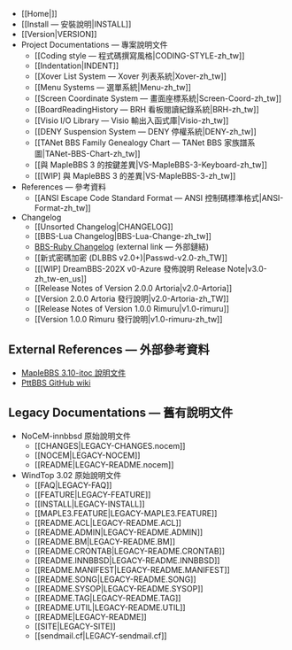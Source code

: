 - [[Home|]]
- [[Install — 安裝說明|INSTALL]]
- [[Version|VERSION]]
- Project Documentations — 專案說明文件
    - [[Coding style — 程式碼撰寫風格|CODING-STYLE-zh_tw]]
    - [[Indentation|INDENT]]
    - [[Xover List System — Xover 列表系統|Xover-zh_tw]]
    - [[Menu Systems — 選單系統|Menu-zh_tw]]
    - [[Screen Coordinate System — 畫面座標系統|Screen-Coord-zh_tw]]
    - [[BoardReadingHistory — BRH 看板閱讀紀錄系統|BRH-zh_tw]]
    - [[Visio I/O Library — Visio 輸出入函式庫|Visio-zh_tw]]
    - [[DENY Suspension System — DENY 停權系統|DENY-zh_tw]]
    - [[TANet BBS Family Genealogy Chart — TANet BBS 家族譜系圖|TANet-BBS-Chart-zh_tw]]
    - [[與 MapleBBS 3 的按鍵差異|VS-MapleBBS-3-Keyboard-zh_tw]]
    - [[[WIP] 與 MapleBBS 3 的差異|VS-MapleBBS-3-zh_tw]]
- References — 參考資料
    - [[ANSI Escape Code Standard Format — ANSI 控制碼標準格式|ANSI-Format-zh_tw]]
- Changelog
    - [[Unsorted Changelog|CHANGELOG]]
    - [[BBS-Lua Changelog|BBS-Lua-Change-zh_tw]]
    - [BBS-Ruby Changelog](https://github.com/ccns/bbs-ruby/releases) (external link — 外部鏈結)
    - [[新式密碼加密 (DLBBS v2.0+)|Passwd-v2.0-zh_TW]]
    - [[[WIP] DreamBBS-202X v0-Azure 發佈說明 Release Note|v3.0-zh_tw-en_us]]
    - [[Release Notes of Version 2.0.0 Artoria|v2.0-Artoria]]
    - [[Version 2.0.0 Artoria 發行說明|v2.0-Artoria-zh_TW]]
    - [[Release Notes of Version 1.0.0 Rimuru|v1.0-rimuru]]
    - [[Version 1.0.0 Rimuru 發行說明|v1.0-rimuru-zh_tw]]

## External References — 外部參考資料
- [MapleBBS 3.10-itoc 說明文件](http://processor.tfcis.org/~itoc/2_doc.html)
- [PttBBS GitHub wiki](https://github.com/ptt/pttbbs/wiki)

## Legacy Documentations — 舊有說明文件

- NoCeM-innbbsd 原始說明文件
    - [[CHANGES|LEGACY-CHANGES.nocem]]
    - [[NOCEM|LEGACY-NOCEM]]
    - [[README|LEGACY-README.nocem]]
- WindTop 3.02 原始說明文件
    - [[FAQ|LEGACY-FAQ]]
    - [[FEATURE|LEGACY-FEATURE]]
    - [[INSTALL|LEGACY-INSTALL]]
    - [[MAPLE3.FEATURE|LEGACY-MAPLE3.FEATURE]]
    - [[README.ACL|LEGACY-README.ACL]]
    - [[README.ADMIN|LEGACY-README.ADMIN]]
    - [[README.BM|LEGACY-README.BM]]
    - [[README.CRONTAB|LEGACY-README.CRONTAB]]
    - [[README.INNBBSD|LEGACY-README.INNBBSD]]
    - [[README.MANIFEST|LEGACY-README.MANIFEST]]
    - [[README.SONG|LEGACY-README.SONG]]
    - [[README.SYSOP|LEGACY-README.SYSOP]]
    - [[README.TAG|LEGACY-README.TAG]]
    - [[README.UTIL|LEGACY-README.UTIL]]
    - [[README|LEGACY-README]]
    - [[SITE|LEGACY-SITE]]
    - [[sendmail.cf|LEGACY-sendmail.cf]]

